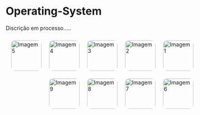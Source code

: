 # Operating-System
Discrição em processo.....

<img align="right" src="https://i.pinimg.com/736x/86/41/51/8641513ad498101430d09ea07882d061.jpg" alt="Imagem 1" style="border-radius: 10px; margin: 10px;" width="80">
<img align="right" src="https://i.pinimg.com/736x/70/4f/a8/704fa81438788a4cb8c6c84a576aaf9f.jpg" alt="Imagem 2" style="border-radius: 10px; margin: 10px;" width="80">
<img align="right" src="https://i.pinimg.com/736x/2f/e4/64/2fe4642b827029df8e299f5998117dc2.jpg" alt="Imagem 3" style="border-radius: 10px; margin: 10px;" width="80">
<img align="right" src="https://i.pinimg.com/736x/60/82/a5/6082a59be19c6733b1ca9f8d34fe5df5.jpg" alt="Imagem 4" style="border-radius: 10px; margin: 10px;" width="80">
<img align="right" src="https://i.pinimg.com/1200x/9d/35/dc/9d35dc538ce5f3e9c347846e0d86c118.jpg" alt="Imagem 5" style="border-radius: 10px; margin: 10px;" height="80">
<img align="right" src="https://i.pinimg.com/736x/f6/92/4c/f6924c7b519f606223c811950e21e881.jpg" alt="Imagem 6" style="border-radius: 10px; margin: 10px;" width="80">
<img align="right" src="https://i.pinimg.com/736x/f5/f0/d0/f5f0d002c2d91c8415f1d9fdd49272ed.jpg" alt="Imagem 7" style="border-radius: 10px; margin: 10px;" width="80">
<img align="right" src="https://i.pinimg.com/736x/7e/b5/f3/7eb5f31e69200f9302cf82cacce19932.jpg" alt="Imagem 8" style="border-radius: 10px; margin: 10px;" width="80">
<img align="right" src="https://i.pinimg.com/736x/13/17/fa/1317fab4b9dd473d9f47b57dbca2deb5.jpg" alt="Imagem 9" style="border-radius: 10px; margin: 10px;" width="80">

